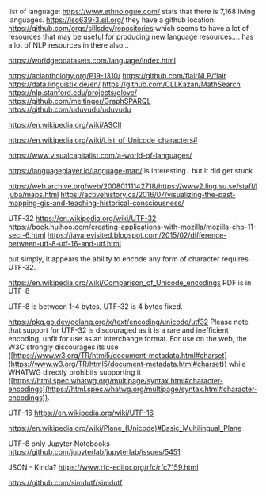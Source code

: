 
list of language: https://www.ethnologue.com/   stats that there is 7,168 living languages.
https://iso639-3.sil.org/
they have a github location: https://github.com/orgs/sillsdev/repositories which seems to have a lot of resources that may be useful for producing new language resources.... 
has a lot of NLP resources in there also... 

https://worldgeodatasets.com/language/index.html


https://aclanthology.org/P19-1310/
https://github.com/flairNLP/flair
https://data.linguistik.de/en/
https://github.com/CLLKazan/MathSearch
https://nlp.stanford.edu/projects/glove/
https://github.com/meitinger/GraphSPARQL
https://github.com/uduvudu/uduvudu


https://en.wikipedia.org/wiki/ASCII

https://en.wikipedia.org/wiki/List_of_Unicode_characters#

https://www.visualcapitalist.com/a-world-of-languages/

https://languageplayer.io/language-map/ is interesting.. but it did get stuck

https://web.archive.org/web/20080111142718/https://www2.ling.su.se/staff/ljuba/maps.html
https://activehistory.ca/2016/07/visualizing-the-past-mapping-gis-and-teaching-historical-consciousness/

UTF-32
https://en.wikipedia.org/wiki/UTF-32
https://book.huihoo.com/creating-applications-with-mozilla/mozilla-chp-11-sect-6.html
https://javarevisited.blogspot.com/2015/02/difference-between-utf-8-utf-16-and-utf.html

put simply, it appears the ability to encode any form of character requires UTF-32.

https://en.wikipedia.org/wiki/Comparison_of_Unicode_encodings
RDF is in UTF-8 

UTF-8 is between 1-4 bytes, UTF-32 is 4 bytes fixed.

https://pkg.go.dev/golang.org/x/text/encoding/unicode/utf32 
Please note that support for UTF-32 is discouraged as it is a rare and inefficient encoding, unfit for use as an interchange format. For use on the web, the W3C strongly discourages its use ([https://www.w3.org/TR/html5/document-metadata.html#charset](https://www.w3.org/TR/html5/document-metadata.html#charset)) while WHATWG directly prohibits supporting it ([https://html.spec.whatwg.org/multipage/syntax.html#character-encodings](https://html.spec.whatwg.org/multipage/syntax.html#character-encodings)).

UTF-16
https://en.wikipedia.org/wiki/UTF-16


https://en.wikipedia.org/wiki/Plane_(Unicode)#Basic_Multilingual_Plane


UTF-8 only
Jupyter Notebooks
https://github.com/jupyterlab/jupyterlab/issues/5451

JSON - Kinda?  https://www.rfc-editor.org/rfc/rfc7159.html

https://github.com/simdutf/simdutf